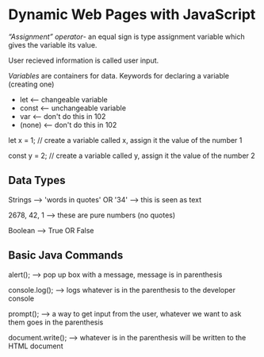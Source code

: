 # Dynamic Web Pages with JavaScript

 *“Assignment” operator*- an equal sign is type assignment variable which gives the variable its value.

 User recieved information is called user input.

*Variables* are containers for data.
Keywords for declaring a variable (creating one)

- let <-- changeable variable
- const <-- unchangeable variable
- var <-- don't do this in 102
- (none) <-- don't do this in 102

let x = 1; // create a variable called x, assign it the value of the number 1

const y = 2; // create a variable called y, assign it the value of the number 2

## Data Types

Strings --> 'words in quotes' OR '34' --> this is seen as text

2678, 42, 1 --> these are pure numbers (no quotes)

Boolean -->  True OR False

## Basic Java Commands


alert(); --> pop up box with a message, message is in parenthesis

console.log(); --> logs whatever is in the parenthesis to the developer console

prompt(); --> a way to get input from the user, whatever we want to ask them goes in the parenthesis

document.write(); --> whatever is in the parenthesis will be written to the HTML document

